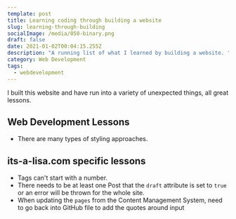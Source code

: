 ```yaml
---
template: post
title: Learning coding through building a website
slug: learning-through-building
socialImage: /media/050-binary.png
draft: false
date: 2021-01-02T00:04:15.255Z
description: "A running list of what I learned by building a website. "
category: Web Development
tags:
  - webdevelopment
---
```

I built this website and have run into a variety of unexpected things, all great lessons. 

## Web Development Lessons

* There are many types of styling approaches. 

## its-a-lisa.com specific lessons

* Tags can't start with a number. 
* There needs to be at least one Post that the `draft` attribute is set to `true` or an error will be thrown for the whole site.
* When updating the `pages` from the Content Management System, need to go back into GitHub file to add the quotes around input